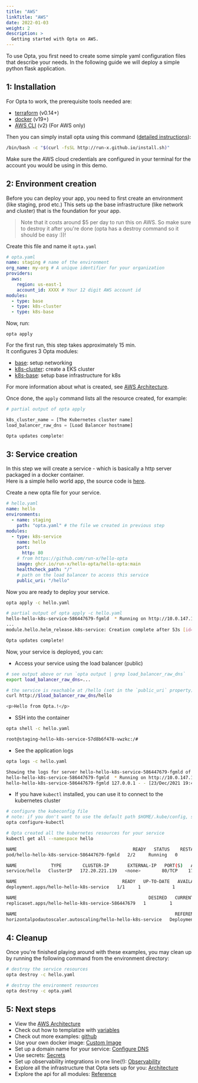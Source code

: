 ```yaml
---
title: "AWS"
linkTitle: "AWS"
date: 2022-01-03
weight: 2
description: >
  Getting started with Opta on AWS.
---
```


To use Opta, you first need to create some simple yaml configuration files that describe your needs. In the following guide we will deploy a simple python flask application.

## 1: Installation

For Opta to work, the prerequisite tools needed are:
- [terraform](https://www.terraform.io/downloads.html) (v0.14+)
- [docker](https://docker.com/products/docker-desktop) (v19+)
- [AWS CLI](https://docs.aws.amazon.com/cli/latest/userguide/cli-chap-install.html) (v2) (For AWS only)

Then you can simply install opta using this command ([detailed instructions](/installation)):

```bash
/bin/bash -c "$(curl -fsSL http://run-x.github.io/install.sh)"
```

Make sure the AWS cloud credentials are configured in your terminal for the account you would be using in this demo.

## 2: Environment creation

Before you can deploy your app, you need to first create an environment (like staging, prod etc.)
This sets up the base infrastructure (like network and cluster) that is the foundation for your app.

> Note that it costs around $5 per day to run this on AWS. So make sure to destroy it after you're done 
> (opta has a destroy command so it should be easy :))!

Create this file and name it `opta.yaml`

```yaml
# opta.yaml
name: staging # name of the environment
org_name: my-org # A unique identifier for your organization
providers:
  aws:
    region: us-east-1
    account_id: XXXX # Your 12 digit AWS account id
modules:
  - type: base
  - type: k8s-cluster
  - type: k8s-base
```

Now, run:
```shell
opta apply
```

For the first run, this step takes approximately 15 min.  
It configures 3 Opta modules:
- [base](/reference/aws/modules/aws-base/): setup networking
- [k8s-cluster](/reference/aws/modules/aws-eks/): create a EKS cluster
- [k8s-base](/reference/aws/modules/aws-k8s-base/): setup base infrastructure for k8s

For more information about what is created, see [AWS Architecture](/security/aws/).

Once done, the `apply` command lists all the resource created, for example:
```tf
# partial output of opta apply

k8s_cluster_name = [The Kubernetes cluster name]
load_balancer_raw_dns = [Load Balancer hostname]

Opta updates complete!
```

## 3: Service creation

In this step we will create a service - which is basically a http server packaged in a docker container.  
Here is a simple hello world app, the source code is [here](https://github.com/run-x/hello-opta).


Create a new opta file for your service.
```yaml
# hello.yaml
name: hello
environments:
  - name: staging
    path: "opta.yaml" # the file we created in previous step
modules:
  - type: k8s-service
    name: hello
    port:
      http: 80
    # from https://github.com/run-x/hello-opta
    image: ghcr.io/run-x/hello-opta/hello-opta:main
    healthcheck_path: "/"
    # path on the load balancer to access this service
    public_uri: "/hello"
```

Now you are ready to deploy your service.
```bash
opta apply -c hello.yaml
```

```bash
# partial output of opta apply -c hello.yaml
hello-hello-k8s-service-586447679-fgmld  * Running on http://10.0.147.114:80/
...
module.hello.helm_release.k8s-service: Creation complete after 53s [id=staging-hello]

Opta updates complete!
```

Now, your service is deployed, you can:

- Access your service using the load balancer (public)
```bash
# see output above or run `opta output | grep load_balancer_raw_dns`
export load_balancer_raw_dns=...

# the service is reachable at /hello (set in the `public_uri` property)
curl http://$load_balancer_raw_dns/hello

<p>Hello from Opta.!</p>
```

- SSH into the container
```bash
opta shell -c hello.yaml

root@staging-hello-k8s-service-57d8b6f478-vwzkc:/#
```
- See the application logs 
```bash
opta logs -c hello.yaml             

Showing the logs for server hello-hello-k8s-service-586447679-fgmld of your service
hello-hello-k8s-service-586447679-fgmld  * Running on http://10.0.147.114:80/
hello-hello-k8s-service-586447679-fgmld 127.0.0.1 - - [23/Dec/2021 19:42:18] "GET / HTTP/1.1" 200 -
```
- If you have `kubectl` installed, you can use it to connect to the kubernetes cluster
```bash
# configure the kubeconfig file
# note: if you don't want to use the default path $HOME/.kube/config, set the env var KUBECONFIG first
opta configure-kubectl

# Opta created all the kubernetes resources for your service
kubectl get all --namespace hello

NAME                                            READY   STATUS    RESTARTS   AGE
pod/hello-hello-k8s-service-586447679-fgmld   2/2     Running   0          17m

NAME             TYPE        CLUSTER-IP       EXTERNAL-IP   PORT(S)   AGE
service/hello   ClusterIP   172.20.221.139   <none>        80/TCP    17m

NAME                                        READY   UP-TO-DATE   AVAILABLE   AGE
deployment.apps/hello-hello-k8s-service   1/1     1            1           17m

NAME                                                  DESIRED   CURRENT   READY   AGE
replicaset.apps/hello-hello-k8s-service-586447679   1         1         1       17m

NAME                                                            REFERENCE                              TARGETS           MINPODS   MAXPODS   REPLICAS   AGE
horizontalpodautoscaler.autoscaling/hello-hello-k8s-service   Deployment/hello-hello-k8s-service   18%/80%, 1%/80%   1         3         1          17m
```

## 4: Cleanup

Once you're finished playing around with these examples, you may clean up by running the following command from the environment directory:

```bash
# destroy the service resources
opta destroy -c hello.yaml

# destroy the environment resources
opta destroy -c opta.yaml
```

## 5: Next steps

- View the [AWS Architecture](/security/aws/)
- Check out how to templatize with [variables](/features/variables)
- Check out more examples: [github](https://github.com/run-x/opta/tree/main/examples)
- Use your own docker image: [Custom Image](/features/custom_image/)
- Set up a domain name for your service: [Configure DNS](/features/dns-and-cert/dns/)
- Use secrets: [Secrets](/features/secrets/)
- Set up observability integrations in one line(!): [Observability](/features/observability/)
- Explore all the infrastructure that Opta sets up for you: [Architecture](/security/aws/)
- Explore the api for all modules: [Reference](/reference/aws/)

